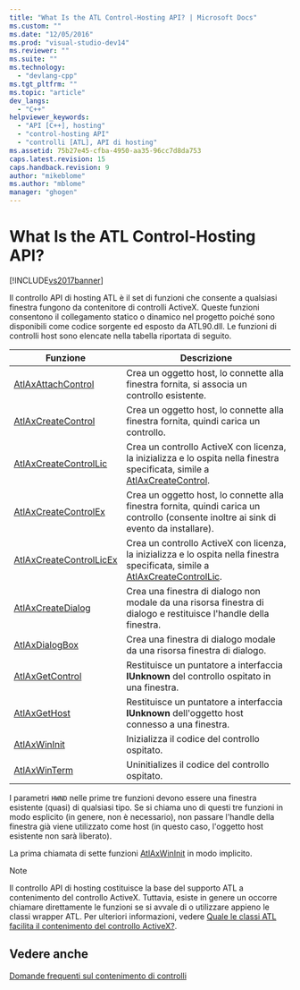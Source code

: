 ```yaml
---
title: "What Is the ATL Control-Hosting API? | Microsoft Docs"
ms.custom: ""
ms.date: "12/05/2016"
ms.prod: "visual-studio-dev14"
ms.reviewer: ""
ms.suite: ""
ms.technology: 
  - "devlang-cpp"
ms.tgt_pltfrm: ""
ms.topic: "article"
dev_langs: 
  - "C++"
helpviewer_keywords: 
  - "API [C++], hosting"
  - "control-hosting API"
  - "controlli [ATL], API di hosting"
ms.assetid: 75b27e45-cfba-4950-aa35-96cc7d8da753
caps.latest.revision: 15
caps.handback.revision: 9
author: "mikeblome"
ms.author: "mblome"
manager: "ghogen"
---
```

# What Is the ATL Control-Hosting API?
[!INCLUDE[vs2017banner](../assembler/inline/includes/vs2017banner.md)]

Il controllo API di hosting ATL è il set di funzioni che consente a qualsiasi finestra fungono da contenitore di controlli ActiveX.  Queste funzioni consentono il collegamento statico o dinamico nel progetto poiché sono disponibili come codice sorgente ed esposto da ATL90.dll.  Le funzioni di controlli host sono elencate nella tabella riportata di seguito.  
  
|Funzione|Descrizione|  
|--------------|-----------------|  
|[AtlAxAttachControl](../Topic/AtlAxAttachControl.md)|Crea un oggetto host, lo connette alla finestra fornita, si associa un controllo esistente.|  
|[AtlAxCreateControl](../Topic/AtlAxCreateControl.md)|Crea un oggetto host, lo connette alla finestra fornita, quindi carica un controllo.|  
|[AtlAxCreateControlLic](../Topic/AtlAxCreateControlLic.md)|Crea un controllo ActiveX con licenza, la inizializza e lo ospita nella finestra specificata, simile a [AtlAxCreateControl](../Topic/AtlAxCreateControl.md).|  
|[AtlAxCreateControlEx](../Topic/AtlAxCreateControlEx.md)|Crea un oggetto host, lo connette alla finestra fornita, quindi carica un controllo \(consente inoltre ai sink di evento da installare\).|  
|[AtlAxCreateControlLicEx](../Topic/AtlAxCreateControlLicEx.md)|Crea un controllo ActiveX con licenza, la inizializza e lo ospita nella finestra specificata, simile a [AtlAxCreateControlLic](../Topic/AtlAxCreateControlLic.md).|  
|[AtlAxCreateDialog](../Topic/AtlAxCreateDialog.md)|Crea una finestra di dialogo non modale da una risorsa finestra di dialogo e restituisce l'handle della finestra.|  
|[AtlAxDialogBox](../Topic/AtlAxDialogBox.md)|Crea una finestra di dialogo modale da una risorsa finestra di dialogo.|  
|[AtlAxGetControl](../Topic/AtlAxGetControl.md)|Restituisce un puntatore a interfaccia **IUnknown** del controllo ospitato in una finestra.|  
|[AtlAxGetHost](../Topic/AtlAxGetHost.md)|Restituisce un puntatore a interfaccia **IUnknown** dell'oggetto host connesso a una finestra.|  
|[AtlAxWinInit](../Topic/AtlAxWinInit.md)|Inizializza il codice del controllo ospitato.|  
|[AtlAxWinTerm](../Topic/AtlAxWinTerm.md)|Uninitializes il codice del controllo ospitato.|  
  
 I parametri `HWND` nelle prime tre funzioni devono essere una finestra esistente \(quasi\) di qualsiasi tipo.  Se si chiama uno di questi tre funzioni in modo esplicito \(in genere, non è necessario\), non passare l'handle della finestra già viene utilizzato come host \(in questo caso, l'oggetto host esistente non sarà liberato\).  
  
 La prima chiamata di sette funzioni [AtlAxWinInit](../Topic/AtlAxWinInit.md) in modo implicito.  
  
> [!NOTE]
>  Il controllo API di hosting costituisce la base del supporto ATL a contenimento del controllo ActiveX.  Tuttavia, esiste in genere un occorre chiamare direttamente le funzioni se si avvale di o utilizzare appieno le classi wrapper ATL.  Per ulteriori informazioni, vedere [Quale le classi ATL facilita il contenimento del controllo ActiveX?](../atl/which-atl-classes-facilitate-activex-control-containment-q.md).  
  
## Vedere anche  
 [Domande frequenti sul contenimento di controlli](../atl/atl-control-containment-faq.md)